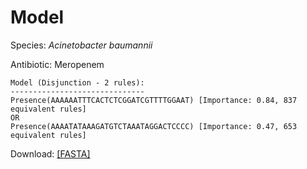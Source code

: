 
# Model

Species: *Acinetobacter baumannii*

Antibiotic: Meropenem

```
Model (Disjunction - 2 rules):
------------------------------
Presence(AAAAAATTTCACTCTCGGATCGTTTTGGAAT) [Importance: 0.84, 837 equivalent rules]
OR
Presence(AAAATATAAAGATGTCTAAATAGGACTCCCC) [Importance: 0.47, 653 equivalent rules]

```

Download: [[FASTA]](./model.fasta)

